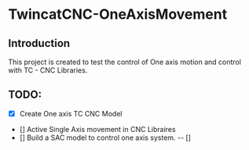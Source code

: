 # TwincatCNC-OneAxisMovement
## Introduction
  This project is created to test the control of One axis motion and control with TC - CNC Libraries. 
  
 ## TODO:
   - [x] Create One axis TC CNC Model
   - [] Active Single Axis movement in  CNC Libraires
   - [] Build a SAC model to control one axis system. 
   -- []  
